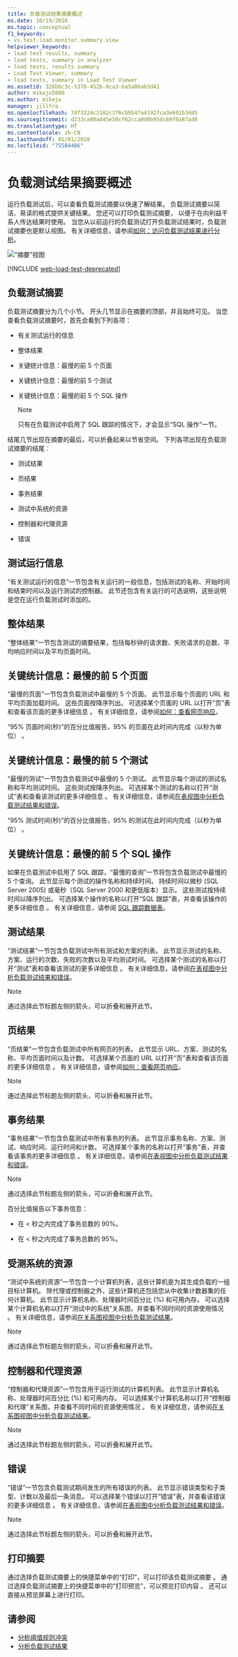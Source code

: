 ```yaml
---
title: 负载测试结果摘要概述
ms.date: 10/19/2016
ms.topic: conceptual
f1_keywords:
- vs.test.load.monitor.summary.view
helpviewer_keywords:
- load test results, summary
- load tests, summary in analyzer
- load tests, results summary
- Load Test Viewer, summary
- load tests, summary in Load Test Viewer
ms.assetid: 326b6c3c-5378-452b-8ca3-ba5a06ab3d41
author: mikejo5000
ms.author: mikejo
manager: jillfra
ms.openlocfilehash: 7df3324c2182c376cb9547a4192fca3e601b3dd5
ms.sourcegitcommit: d233ca00ad45e50cf62cca0d0b95dc69f0a87ad6
ms.translationtype: HT
ms.contentlocale: zh-CN
ms.lasthandoff: 01/01/2020
ms.locfileid: "75584486"
---
```

# <a name="load-test-results-summary-overview"></a>负载测试结果摘要概述

运行负载测试后，可以查看负载测试摘要以快速了解结果。 负载测试摘要以简洁、易读的格式提供关键结果。 您还可以打印负载测试摘要， 以便于在向利益干系人传达结果时使用。 当您从以前运行的负载测试打开负载测试结果时，负载测试摘要也是默认视图。 有关详细信息，请参阅[如何：访问负载测试结果进行分析](../test/how-to-access-load-test-results-for-analysis.md)。

![“摘要”视图](../test/media/ltest_summaryview.png)

[!INCLUDE [web-load-test-deprecated](includes/web-load-test-deprecated.md)]

## <a name="the-load-test-summary"></a>负载测试摘要

负载测试摘要分为几个小节。 开头几节显示在摘要的顶部，并且始终可见。 当您查看负载测试摘要时，首先会看到下列各项：

- 有关测试运行的信息

- 整体结果

- 关键统计信息：最慢的前 5 个页面

- 关键统计信息：最慢的前 5 个测试

- 关键统计信息：最慢的前 5 个 SQL 操作

    > [!NOTE]
    > 只有在负载测试中启用了 SQL 跟踪的情况下，才会显示“SQL 操作”一节。

结尾几节出现在摘要的最后，可以折叠起来以节省空间。 下列各项出现在负载测试摘要的结尾：

- 测试结果

- 页结果

- 事务结果

- 测试中系统的资源

- 控制器和代理资源

- 错误

## <a name="test-run-information"></a>测试运行信息

“有关测试运行的信息”一节包含有关运行的一般信息，包括测试的名称、开始时间和结束时间以及运行测试的控制器。 此节还包含有关运行的可选说明，这些说明是您在运行负载测试时添加的。

## <a name="overall-results"></a>整体结果

“整体结果”一节包含测试的摘要结果，包括每秒钟的请求数、失败请求的总数、平均响应时间以及平均页面时间。

## <a name="key-statistic-top-5-slowest-pages"></a>关键统计信息：最慢的前 5 个页面

“最慢的页面”一节包含负载测试中最慢的 5 个页面。 此节显示每个页面的 URL 和平均页面加载时间。 这些页面按降序列出。 可选择某个页面的 URL 以打开“页”表和查看该页面的更多详细信息  。 有关详细信息，请参阅[如何：查看网页响应](../test/how-to-view-web-page-response-time-in-a-load-test.md)。

“95% 页面时间(秒)”的百分比值报告，95% 的页面在此时间内完成（以秒为单位）  。

## <a name="key-statistic-top-5-slowest-tests"></a>关键统计信息：最慢的前 5 个测试

“最慢的测试”一节包含负载测试中最慢的 5 个测试。 此节显示每个测试的测试名称和平均测试时间。 这些测试按降序列出。 可选择某个测试的名称以打开“测试”表和查看该测试的更多详细信息  。 有关详细信息，请参阅[在表视图中分析负载测试结果和错误](../test/analyze-load-test-results-and-errors-in-the-tables-view.md)。

“95% 测试时间(秒)”的百分比值报告，95% 的测试在此时间内完成（以秒为单位）  。

## <a name="key-statistic-top-5-slowest-sql-operations"></a>关键统计信息：最慢的前 5 个 SQL 操作

如果在负载测试中启用了 SQL 跟踪，“最慢的查询”一节将包含负载测试中最慢的 5 个查询。 此节显示每个测试的操作名称和持续时间。 持续时间以微秒 (SQL Server 2005) 或毫秒（SQL Server 2000 和更低版本）显示。 这些测试按持续时间以降序列出。 可选择某个操作的名称以打开“SQL 跟踪”表，并查看该操作的更多详细信息  。 有关详细信息，请参阅 [SQL 跟踪数据表](../test/analyze-load-test-results-and-errors-in-the-tables-view.md#the-sql-trace-data-table)。

## <a name="test-results"></a>测试结果

“测试结果”一节包含负载测试中所有测试和方案的列表。 此节显示测试的名称、方案、运行的次数、失败的次数以及平均测试时间。 可选择某个测试的名称以打开“测试”表和查看该测试的更多详细信息  。 有关详细信息，请参阅[在表视图中分析负载测试结果和错误](../test/analyze-load-test-results-and-errors-in-the-tables-view.md)。

> [!NOTE]
> 通过选择此节标题左侧的箭头，可以折叠和展开此节。

## <a name="page-results"></a>页结果

“页结果”一节包含负载测试中所有网页的列表。 此节显示 URL、方案、测试的名称、平均页面时间以及计数。 可选择某个页面的 URL 以打开“页”表和查看该页面的更多详细信息  。 有关详细信息，请参阅[如何：查看网页响应](../test/how-to-view-web-page-response-time-in-a-load-test.md)。

> [!NOTE]
> 通过选择此节标题左侧的箭头，可以折叠和展开此节。

## <a name="transaction-results"></a>事务结果

“事务结果”一节包含负载测试中所有事务的列表。 此节显示事务名称、方案、测试、响应时间、运行时间和计数。 可选择某个事务的名称以打开“事务”表，并查看该事务的更多详细信息  。 有关详细信息，请参阅[在表视图中分析负载测试结果和错误](../test/analyze-load-test-results-and-errors-in-the-tables-view.md)。

> [!NOTE]
> 通过选择此节标题左侧的箭头，可以折叠和展开此节。

百分比值报告以下事务信息：

- 在 \< 秒之内完成了事务总数的 90%。

- 在 \< 秒之内完成了事务总数的 95%。

## <a name="system-under-test-resources"></a>受测系统的资源

“测试中系统的资源”一节包含一个计算机列表，这些计算机是为其生成负载的一组目标计算机。 除代理或控制器之外，这些计算机还包括您从中收集计数器集的任何计算机。 此节显示计算机名称、处理器时间百分比 (%) 和可用内存。 可以选择某个计算机名称以打开“测试中的系统”关系图，并查看不同时间的资源使用情况  。 有关详细信息，请参阅[在关系图视图中分析负载测试结果](../test/analyze-load-test-results-in-the-graphs-view.md)。

> [!NOTE]
> 通过选择此节标题左侧的箭头，可以折叠和展开此节。

## <a name="controller-and-agent-resources"></a>控制器和代理资源

“控制器和代理资源”一节包含用于运行测试的计算机列表。 此节显示计算机名称、处理器时间百分比 (%) 和可用内存。 可以选择某个计算机名称以打开“控制器和代理”关系图，并查看不同时间的资源使用情况  。 有关详细信息，请参阅[在关系图视图中分析负载测试结果](../test/analyze-load-test-results-in-the-graphs-view.md)。

> [!NOTE]
> 通过选择此节标题左侧的箭头，可以折叠和展开此节。

## <a name="errors"></a>错误

“错误”一节包含负载测试期间发生的所有错误的列表。 此节显示错误类型和子类型、计数以及最后一条消息。 可以选择某个错误以打开“错误”表，并查看该错误的更多详细信息  。 有关详细信息，请参阅[在表视图中分析负载测试结果和错误](../test/analyze-load-test-results-and-errors-in-the-tables-view.md)。

> [!NOTE]
> 通过选择此节标题左侧的箭头，可以折叠和展开此节。

## <a name="print-a-summary"></a>打印摘要

通过选择负载测试摘要上的快捷菜单中的“打印”，可以打印该负载测试摘要  。 通过选择负载测试摘要上的快捷菜单中的“打印预览”，可以预览打印内容  。 还可以直接从预览屏幕上进行打印。

## <a name="see-also"></a>请参阅

- [分析阈值规则冲突](../test/analyze-threshold-rule-violations-in-load-tests.md)
- [分析负载测试结果](../test/analyze-load-test-results-using-the-load-test-analyzer.md)
